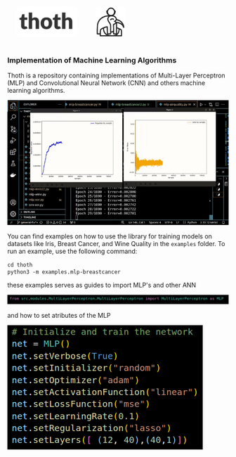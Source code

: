 

<div style="display:flex;flex-direction:row">
    <img src="https://raw.githubusercontent.com/gabriel-ferreira-da-silva/thoth/f0c7f066c924120c134915c4589f2b7f756d78ef/docs/thoth.png" alt="Description" style="margin: 20px; width:140px; border-radius: 10px ;height: 70px; box-shadow: 5px 5px 10px \#888;">
    <img src="https://raw.githubusercontent.com/gabriel-ferreira-da-silva/thoth/f0c7f066c924120c134915c4589f2b7f756d78ef/docs/logo.png" alt="Description" style="margin: 20px; width:70px; border-radius: 10px ;height: 70px; box-shadow: 5px 5px 10px \#888;">
</div>

### __Implementation of Machine Learning Algorithms__

Thoth is a repository containing implementations of Multi-Layer Perceptron (MLP) and Convolutional Neural Network (CNN) and others machine learning algorithms.

![](https://raw.githubusercontent.com/gabriel-ferreira-da-silva/thoth/2e2f78efacd108601acd7cf69a7969321deb4038/docs/gif.gif)

You can find examples on how to use the library for training models on datasets like Iris, Breast Cancer, and Wine Quality in the `examples` folder. To run an example, use the following command:

```
cd thoth
python3 -m examples.mlp-breastcancer
```

these examples serves as guides to import MLP's and other ANN

![image-20250114100939466](https://github.com/gabriel-ferreira-da-silva/thoth/blob/test-cases/docs/Screenshot%20from%202025-01-14%2010-08-00.png?raw=true)

and how to set atributes of the MLP

![image-20250114101100555](https://github.com/gabriel-ferreira-da-silva/thoth/blob/test-cases/docs/Screenshot%20from%202025-01-14%2010-10-54.png?raw=true)

